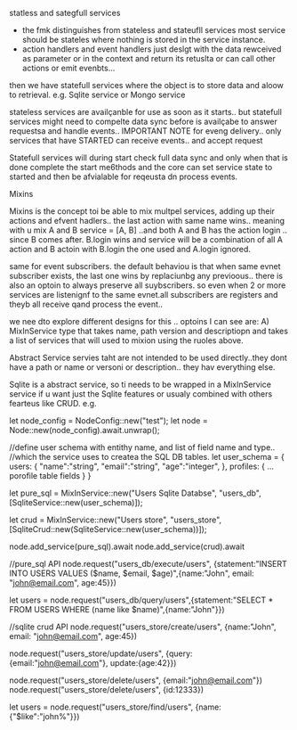 


statless and sategfull services

- the fmk distinguishes from stateless and stateufll services
most service should be stateles where nothing is stored in the service instance.
- action handlers and event handlers just deslgt with the data rewceived as parameter or in the context and return its retuslta or can call other actions or emit evenbts...


then we have statefull services where the object is to store data and aloow to retrieval. e.g. Sqlite service or Mongo service

stateless services are availçanble for use as soon as it starts.. but statefull services might need to compelte data sync before is availçabe to answer requestsa and handle events..
IMPORTANT NOTE for eveng delivery.. only services that have STARTED can receive events.. and accept request

Statefull services will during start check full data sync and only when that is done complete the start me6thods and the core can set service state to started and then be afvialable for reqeusta dn process events.

Mixins

Mixins is the concept toi be able to mix multpel services,  adding up their actions and efvent hadlers.. 
the last action with same name wins.. meaning with u mix A and B
service = [A, B] ..and both A and B has the action login .. since B comes after. B.login wins and service will be a combination of all A action and B actoin with B.login the one used and A.login ignored.

same for event subscribers. the default behaviou is that when  same evnet subscriber exists, the last one wins by replaciunbg any previoous.. there is also an optoin to always preserve all suybscribers. so even when 2 or more services are listenignf to the same evnet.all subscribers are registers and theyb all receive qand process the event..


we nee dto explore different designs for this .. optoins I can see are:
A) MixInService type that takes name, path version and descriptiopn and takes a list of services that will used to mixion using the ruoles above.


Abstract Service
servies taht are not intended to be used directly..they dont have a path or name or versoni or description.. they hav everything else.

Sqlite is a abstract service, so ti needs to be wrapped in a MixInService service if u want just the Sqlite features or usualy combined with others fearteus like CRUD. e.g.

let node_config = NodeConfig::new("test");
let node = Node::new(node_config).await.unwrap();

//define user schema with entithy name, and list of field name and type.. 
//which the service uses to createa the SQL DB tables.
let user_schema = {
    users: {
        "name":"string",
        "email":"string", 
        "age":"integer",
    },
    profiles: {
        ... porofile table fields
    }
}

let pure_sql = MixInService::new("Users Sqlite Databse", "users_db", [SqliteService::new(user_schema)]);

let crud = MixInService::new("Users store", "users_store", [SqliteCrud::new(SqliteService::new(user_schema))]);

node.add_service(pure_sql).await
node.add_service(crud).await

//pure_sql API
node.request("users_db/execute/users", {statement:"INSERT INTO USERS VALUES ($name, $email, $age)",{name:"John", email: "john@email.com", age:45}})

let users = node.request("users_db/query/users",{statement:"SELECT * FROM USERS WHERE (name like $name)",{name:"John"}})


//sqlite crud API
node.request("users_store/create/users", {name:"John", email: "john@email.com", age:45})

node.request("users_store/update/users", {query:{email:"john@email.com"}, update:{age:42}})

node.request("users_store/delete/users", {email:"john@email.com"}) 
node.request("users_store/delete/users", {id:12333}) 

let users = node.request("users_store/find/users", {name:{"$like":"john%"}}) 